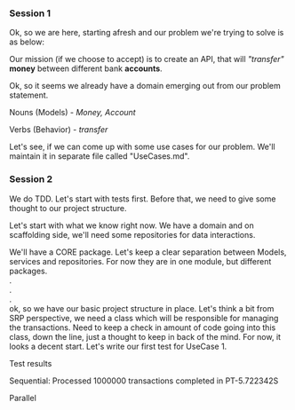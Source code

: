 ### Session 1
Ok, so we are here, starting afresh and our problem we're trying to solve is as below:
 
Our mission (if we choose to accept) is to create an API, that will _"transfer"_ **money** between different bank **accounts**.

Ok, so it seems we already have a domain emerging out from our problem statement.

Nouns (Models) - _Money, Account_

Verbs (Behavior) - _transfer_

Let's see, if we can come up with some use cases for our problem. We'll maintain it in separate file called "UseCases.md".

### Session 2

We do TDD. Let's start with tests first. Before that, we need to give some thought to our project structure.

Let's start with what we know right now. We have a domain and on scaffolding side, we'll need some repositories for data interactions. 

We'll have a CORE package. Let's keep a clear separation between Models, services and repositories. For now they are in one module, but different packages.  
.  
.  
.  
ok, so we have our basic project structure in place. Let's think a bit from SRP perspective, we need a class which will be responsible for managing the transactions. Need to keep a check in amount of code going into this class, down the line, just a thought to keep in back of the mind. For now, it looks a decent start. Let's write our first test for UseCase 1.

Test results  

Sequential:
Processed 1000000 transactions completed in PT-5.722342S

Parallel
